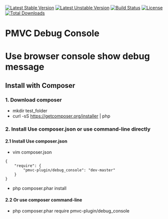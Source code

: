 [![Latest Stable Version](https://poser.pugx.org/pmvc-plugin/debug_console/v/stable)](https://packagist.org/packages/pmvc-plugin/debug_console) 
[![Latest Unstable Version](https://poser.pugx.org/pmvc-plugin/debug_console/v/unstable)](https://packagist.org/packages/pmvc-plugin/debug_console) 
[![Build Status](https://travis-ci.org/pmvc-plugin/debug_console.svg?branch=master)](https://travis-ci.org/pmvc-plugin/debug_console)
[![License](https://poser.pugx.org/pmvc-plugin/debug_console/license)](https://packagist.org/packages/pmvc-plugin/debug_console)
[![Total Downloads](https://poser.pugx.org/pmvc-plugin/debug_console/downloads)](https://packagist.org/packages/pmvc-plugin/debug_console) 

# PMVC Debug Console
Use browser console show debug message
===============

## Install with Composer
### 1. Download composer
   * mkdir test_folder
   * curl -sS https://getcomposer.org/installer | php

### 2. Install Use composer.json or use command-line directly
#### 2.1 Install Use composer.json
   * vim composer.json
```
{
    "require": {
        "pmvc-plugin/debug_console": "dev-master"
    }
}
```
   * php composer.phar install

#### 2.2 Or use composer command-line
   * php composer.phar require pmvc-plugin/debug_console

